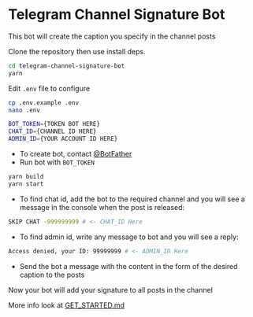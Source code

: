 # Telegram Channel Signature Bot
This bot will create the caption you specify in the channel posts


Clone the repository then use install deps.
```bash
cd telegram-channel-signature-bot
yarn
```

Edit `.env` file to configure
```bash
cp .env.example .env
nano .env
```

```bash
BOT_TOKEN={TOKEN BOT HERE}
CHAT_ID={CHANNEL ID HERE}
ADMIN_ID={YOUR ACCOUNT ID HERE}
```

* To create bot, contact [@BotFather](https://telegram.me/BotFather)
* Run bot with `BOT_TOKEN`

```bash
yarn build
yarn start
```
* To find chat id, add the bot to the required channel and you will see a message in the console when the post is released:
```bash
SKIP CHAT -999999999 # <- CHAT_ID Here
```
* To find admin id, write any message to bot and you will see a reply:
```bash
Access denied, your ID: 99999999 # <- ADMIN_ID Here
```

* Send the bot a message with the content in the form of the desired caption to the posts

Now your bot will add your signature to all posts in the channel

More info look at [GET_STARTED.md](https://github.com/xsubject/telegram-channel-signature-bot/blob/master/GET_STARTED.md)
